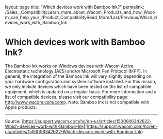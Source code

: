 layout: page
title: "Which devices work with Bamboo Ink?"
permalink: /Sales__CompatibilityLearn_more_about_Wacom_Products_and_how_Wacom_can_help_your_/Product_CompatibilityRead_More/Last/Previous/Which_devices_work_with_Bamboo_Ink

# Which devices work with Bamboo Ink?

The Bamboo Ink works on Windows devices with Wacom Active Electrostatic technology (AES) and/or Microsoft Pen Protocol (MPP). In general, the integration of the Bamboo Ink will vary slightly depending on your hardware configuration and system software installed. For this reason, we only include devices which have been tested on the list of compatible equipment, which is updated on a regular basis.
 For more information and a list of compatible devices, please visit our compatibility page: http://www.wacom.com/comp.
 Note: Bamboo Ink is not compatible with Apple products.

---
Source: [https://support.wacom.com/hc/en-us/articles/1500006342622-Which-devices-work-with-Bamboo-Ink](https://support.wacom.com/hc/en-us/articles/1500006342622-Which-devices-work-with-Bamboo-Ink)
